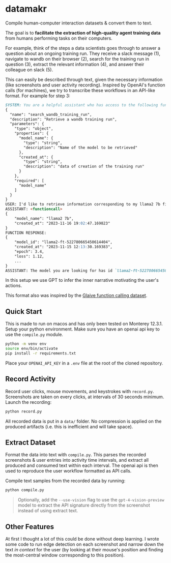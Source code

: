 # datamakr
Compile human-computer interaction datasets & convert them to text.

The goal is to **facilitate the extraction of high-quality agent training data** from humans performing tasks on their computers.

For example, think of the steps a data scientists goes through to answer a question about an ongoing training run. They receive a slack message (1), navigate to wandb on their browser (2), search for the training run in question (3), extract the relevant information (4), and answer their colleague on slack (5).

This can easily be described through text, given the necessary information (like screenshots and user activity recording). Inspired by OpenAI's function calls (for machines), we try to transcribe these workflows in an API-like format. For example for step 3:
```markdown
SYSTEM: You are a helpful assistant who has access to the following function to help the user, which you can use if needed -
{
  "name": "search_wandb_training_run",
  "description": "Retrieve a wandb training run",
  "parameters": {
    "type": "object",
    "properties": {
      "model_name": {
        "type": "string",
        "description": "Name of the model to be retrieved"
      },
      "created_at": {
        "type": "string",
        "description": "data of creation of the training run"
      }
    },
    "required": [
      "model_name"
    ]
  }
}
USER: I'd like to retrieve information corresponding to my llama2 7b fine-tuning run which I created yesterday.
ASSISTANT: <functioncall>
{
    "model_name": "llama2 7b",
    "created_at": "2023-11-16 19:02:47.169823"
}
FUNCTION RESPONSE:
{
    "model_id": "llama2-ft-522780665450614404",
    "created_at": "2023-11-15 12:13:30.169383",
    "epoch": 3.4,
    "loss": 1.12,
    ...
}
ASSISTANT: The model you are looking for has id `llama2-ft-522780665450614404`. It finished training yesterday at 4pm after completing 3.4 epochs...
```

In this setup we use GPT to infer the inner narrative motivating the user's actions.

This format also was inspired by the [Glaive function calling dataset](https://huggingface.co/datasets/glaiveai/glaive-function-calling-v2).

## Quick Start

This is made to run on macos and has only been tested on Monterey 12.3.1. Setup your python environment. Make sure you have an openai api key to use the `compile.py` module.

```bash
python -m venv env
source env/bin/activate
pip install -r requirements.txt
```

Place your `OPENAI_API_KEY` in a `.env` file at the root of the cloned repository.

## Record Activity

Record user clicks, mouse movements, and keystrokes with `record.py`. Screenshots are taken on every clicks, at intervals of 30 seconds minimum. Launch the recording:
```bash
python record.py
```

All recorded data is put in a `data/` folder. No compression is applied on the produced artifacts (i.e. this is inefficient and will take space).

## Extract Dataset

Format the data into text with `compile.py`. This parses the recorded screenshots & user entries into activity time intervals, and extract all produced and consumed text within each interval. The openai api is then used to reproduce the user workflow formatted as API calls.

Compile text samples from the recorded data by running:
```bash
python compile.py
```
> Optionally, add the `--use-vision` flag to use the `gpt-4-vision-preview` model to extract the API signature directly from the screenshot instead of using extract text.

## Other Features

At first I thought a lot of this could be done without deep learning. I wrote some code to run edge detection on each screenshot and narrow down the text *in context* for the user (by looking at their mouse's position and finding the most-central window corresponding to this position).
